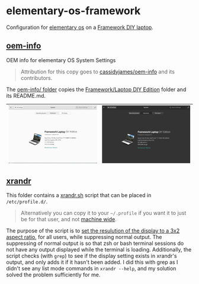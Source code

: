 # elementary-os-framework

Configuration for [elementary os](https://elementary.io/) on a [Framework DIY laptop](https://frame.work/).

## [oem-info](oem-info) 

OEM info for elementary OS System Settings

> Attribution for this copy goes to [cassidyjames/oem-info](https://github.com/cassidyjames/oem-info/blob/fe07f3c9a25416d24fa6a31357eb98f9ce69fefb/README.md) and its contributors.

The [oem-info/ folder](oem-info)  copies the [Framework/Laptop DIY Edition](https://github.com/cassidyjames/oem-info/tree/main/Framework/Laptop%20DIY%20Edition) folder and its README.md.


![Screenshot](oem-info/screenshot.png) | ![Screenshot Dark](oem-info/screenshot-dark.png)
------------------------------|----------------------------------------

## [xrandr](xrandr)

This folder contains a [xrandr.sh](xrandr.sh) script that can be placed in `/etc/profile.d/`.

> Alternatively you can copy it to your `~/.profile` if you want it to just be for that user, and not [machine wide](https://community.frame.work/t/using-elementary-os-on-the-framework-laptop/4453/11).

The purpose of the script is to [set the resulution of the display to a 3x2 aspect ratio](https://community.frame.work/t/using-elementary-os-on-the-framework-laptop/4453), for all users, while suppressing normal output.  The suppressing of normal output is so that zsh or bash terminal sessions do not have any output displayed while the terminal is loading.  Additionally, the script checks (with `grep`) to see if the display setting exists in xrandr's output, and only adds it if it hasn't been added.  I did this with grep as I didn't see any list mode commands in `xrandr --help`, and my solution solved the problem sufficiently for me.
